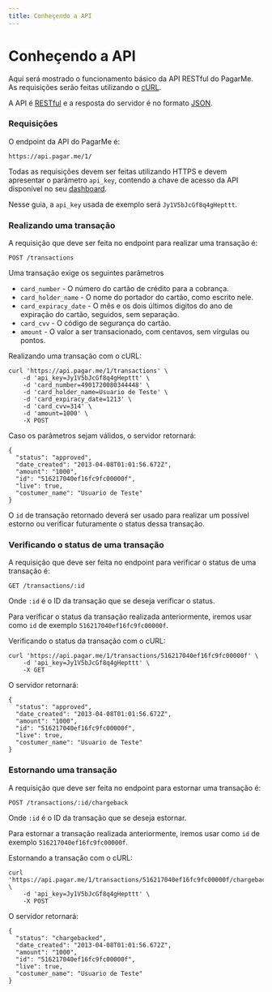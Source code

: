 ```yaml
---
title: Conheçendo a API
---
```


# Conheçendo a API

Aqui será mostrado o funcionamento básico da API RESTful do PagarMe. As requisições serão feitas utilizando o [cURL](http://curl.haxx.se).

A API é [RESTful](https://en.wikipedia.org/wiki/Representational_state_transfer) e a resposta do servidor é no formato [JSON](http://www.json.org).

### Requisições

O endpoint da API do PagarMe é:

	https://api.pagar.me/1/

Todas as requisições devem ser feitas utilizando HTTPS e devem apresentar o parâmetro `api_key`, contendo a chave de acesso da API disponível no seu [dashboard](https://dashboard.pagar.me).

Nesse guia, a `api_key` usada de exemplo será `Jy1V5bJcGf8q4gHepttt`.

### Realizando uma transação

A requisição que deve ser feita no endpoint para realizar uma transação é:

	POST /transactions

Uma transação exige os seguintes parâmetros

- `card_number` - O número do cartão de crédito para a cobrança.
- `card_holder_name` - O nome do portador do cartão, como escrito nele.
- `card_expiracy_date` - O mês e os dois últimos digitos do ano de expiração do cartão, seguidos, sem separação.
- `card_cvv` - O código de segurança do cartão.
- `amount` - O valor a ser transacionado, com centavos, sem vírgulas ou pontos.

Realizando uma transação com o cURL:

	curl 'https://api.pagar.me/1/transactions' \
		-d 'api_key=Jy1V5bJcGf8q4gHepttt' \
		-d 'card_number=4901720080344448' \
		-d 'card_holder_name=Usuario de Teste' \
		-d 'card_expiracy_date=1213' \
		-d 'card_cvv=314' \
		-d 'amount=1000' \
		-X POST 

Caso os parâmetros sejam válidos, o servidor retornará:

	{
	  "status": "approved",
	  "date_created": "2013-04-08T01:01:56.672Z",
	  "amount": "1000",
	  "id": "516217040ef16fc9fc00000f",
	  "live": true,
	  "costumer_name": "Usuario de Teste"
	}

O `id` de transação retornado deverá ser usado para realizar um possível estorno ou verificar futuramente o status dessa transação.

### Verificando o status de uma transação

A requisição que deve ser feita no endpoint para verificar o status de uma transação é:

	GET /transactions/:id

Onde `:id` é o ID da transação que se deseja verificar o status.

Para verificar o status da transação realizada anteriormente, iremos usar como `id` de exemplo `516217040ef16fc9fc00000f`.

Verificando o status da transação com o cURL:

	curl 'https://api.pagar.me/1/transactions/516217040ef16fc9fc00000f' \
		-d 'api_key=Jy1V5bJcGf8q4gHepttt' \
		-X GET 

O servidor retornará:

	{
	  "status": "approved",
	  "date_created": "2013-04-08T01:01:56.672Z",
	  "amount": "1000",
	  "id": "516217040ef16fc9fc00000f",
	  "live": true,
	  "costumer_name": "Usuario de Teste"
	}

### Estornando uma transação

A requisição que deve ser feita no endpoint para estornar uma transação é:

	POST /transactions/:id/chargeback

Onde `:id` é o ID da transação que se deseja estornar.

Para estornar a transação realizada anteriormente, iremos usar como `id` de exemplo `516217040ef16fc9fc00000f`.

Estornando a transação com o cURL:

	curl 'https://api.pagar.me/1/transactions/516217040ef16fc9fc00000f/chargeback' \
		-d 'api_key=Jy1V5bJcGf8q4gHepttt' \
		-X POST

O servidor retornará:

	{
	  "status": "chargebacked",
	  "date_created": "2013-04-08T01:01:56.672Z",
	  "amount": "1000",
	  "id": "516217040ef16fc9fc00000f",
	  "live": true,
	  "costumer_name": "Usuario de Teste"
	}
